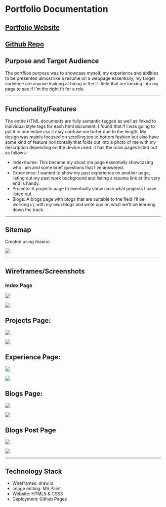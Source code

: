 # Portfolio Documentation
## [Portfolio Website](https://link-url-here.org)

## [Github Repo](https://github.com/Erkan-Kaban/ErkanKaban_T1A2)

## Purpose and Target Audience

The portflios purpose was to showcase myself, my experience and abilities to be presented almost like a resume
on a webpage essentially, my target audience are anyone looking at hiring in the
IT field that are looking into 
my page to see if I'm the right fit for a role.
<hr />

## Functionality/Features

The entire HTML documents are fully semantic tagged as well as linked to individual style tags for each html document, I found that if I was going to put it in one entire css it may confuse me furter due to the length. My design was mainly focused on scrolling top to bottom fashion but also have some kind of feature horizontally that folds out into a photo of me with my description depending on the device used. it has the main pages listed out as follows:

   - Index/home: This became my about me page essentially showcasing who i am and some brief questions that I've answered.
   - Experience: I wanted to show my past experience on another page, listing out my past work background and listing a resume link at the very end is handy.
   - Projects: A projects page to eventually show case what projects I have listed out.
   - Blogs: A blogs page with blogs that are suitable to the field I'll be working in, with my own blogs and write ups on what we'll be learning down the track.
  
  <hr />

## Sitemap
Created using draw.io

![](./docs/sitemap.jpg)

<hr />

## Wireframes/Screenshots

### Index Page

![](./docs/Wireframes%20-%20Index%20Page.jpg)

![](./docs/index-combined.jpg)

## Projects Page:

![](./docs/Projects%20-%20Wireframe.jpg)

![](./docs/Projects%20-%20Combined.jpg)

## Experience Page:

![](./docs/Wireframes%20-%20Index%20Page.jpg)

![](./docs/Experience%20Merged.jpg)

## Blogs Page:

![](./docs/Wireframes%20-%20Blogs%20Page.jpg)

![](./docs/Blog%20Pages%20Combined.jpg)

## Blogs Post Page

![](./docs/Blogs%20Post%20Page%20-%20Wireframe.jpg)

![](./docs/Blogs%20-%20Post%20-%20Combined.jpg)





<hr />

## Technology Stack

- Wireframes: draw.io
- Image editing: MS Paint
- Website: HTML5 & CSS3
- Deployment: Github Pages
